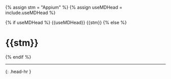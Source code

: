 <!-- _includes/docs/env/java/ -->

<!-- USE CASE -->
<!-- 1. include docs/env/java/title.md -->
<!-- 2. include docs/env/java/title.md useMDHead="###" -->

{% assign stm = "Appium" %}
{% assign useMDHead = include.useMDHead %}

{% if useMDHead %}
{{useMDHead}} {{stm}}
{% else %}
<h1>{{stm}}</h1>
{% endif %}
<hr>{: .head-hr }
